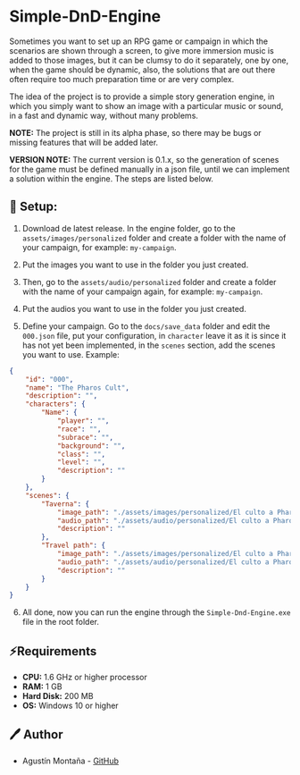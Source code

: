# Simple-DnD-Engine

Sometimes you want to set up an RPG game or campaign in which the scenarios are shown through a screen, to give more immersion music is added to those images, but it can be clumsy to do it separately, one by one, when the game should be dynamic, also, the solutions that are out there often require too much preparation time or are very complex.

The idea of the project is to provide a simple story generation engine, in which you simply want to show an image with a particular music or sound, in a fast and dynamic way, without many problems.

**NOTE:** The project is still in its alpha phase, so there may be bugs or missing features that will be added later.

**VERSION NOTE:** The current version is 0.1.x, so the generation of scenes for the game must be defined manually in a json file, until we can implement a solution within the engine. The steps are listed below.

## 🔧 Setup:

1. Download de latest release. In the engine folder, go to the `assets/images/personalized` folder and create a folder with the name of your campaign, for example: `my-campaign`.

2. Put the images you want to use in the folder you just created.

3. Then, go to the `assets/audio/personalized` folder and create a folder with the name of your campaign again, for example: `my-campaign`.

4. Put the audios you want to use in the folder you just created.

5. Define your campaign. Go to the `docs/save_data` folder and edit the `000.json` file, put your configuration, in `character` leave it as it is since it has not yet been implemented, in the `scenes` section, add the scenes you want to use. Example:

```json
{
    "id": "000",
    "name": "The Pharos Cult",
    "description": "",
    "characters": {
        "Name": {
            "player": "",
            "race": "",
            "subrace": "",
            "background": "",
            "class": "",
            "level": "",
            "description": ""
        }
    },
    "scenes": {
        "Taverna": {
            "image_path": "./assets/images/personalized/El culto a Pharos/scenes/tavern.webp",
            "audio_path": "./assets/audio/personalized/El culto a Pharos/Tavern.mp3",
            "description": ""
        },
        "Travel path": {
            "image_path": "./assets/images/personalized/El culto a Pharos/scenes/travel_path.webp",
            "audio_path": "./assets/audio/personalized/El culto a Pharos/travel_path.mp3",
            "description": ""
        }
    }
}
```

6. All done, now you can run the engine through the `Simple-Dnd-Engine.exe` file in the root folder.

## ⚡Requirements

- **CPU:** 1.6 GHz or higher processor
- **RAM:** 1 GB 
- **Hard Disk:** 200 MB
- **OS:** Windows 10 or higher

## 🖊️ Author

- Agustín Montaña - [GitHub](https://github.com/Agustinm28)